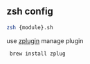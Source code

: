 

## zsh config

``` bash
zsh {module}.sh
```

use [zplugin](https://github.com/zplug/zplugn) manage plugin

```
 brew install zplug
 ```


